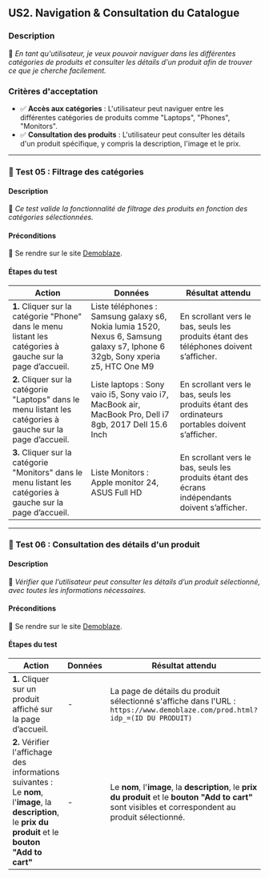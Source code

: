 ## **US2. Navigation & Consultation du Catalogue**

### **Description**  
📌 *En tant qu'utilisateur, je veux pouvoir naviguer dans les différentes catégories de produits et consulter les détails d'un produit afin de trouver ce que je cherche facilement.*

### **Critères d'acceptation**  
- ✅ **Accès aux catégories** : L'utilisateur peut naviguer entre les différentes catégories de produits comme "Laptops", "Phones", "Monitors".  
- ✅ **Consultation des produits** : L'utilisateur peut consulter les détails d'un produit spécifique, y compris la description, l'image et le prix.  

---

### **🔹 Test 05 : Filtrage des catégories**

#### **Description**  
🎯 *Ce test valide la fonctionnalité de filtrage des produits en fonction des catégories sélectionnées.*

#### **Préconditions**  
📍 Se rendre sur le site [Demoblaze](https://www.demoblaze.com).  

#### **Étapes du test**  
| **Action** | **Données** | **Résultat attendu** |
|------------|-------------|----------------------|
| **1.** Cliquer sur la catégorie "Phone" dans le menu listant les catégories à gauche sur la page d’accueil. | Liste téléphones : Samsung galaxy s6, Nokia lumia 1520, Nexus 6, Samsung galaxy s7, Iphone 6 32gb, Sony xperia z5, HTC One M9 | En scrollant vers le bas, seuls les produits étant des téléphones doivent s’afficher. |
| **2.** Cliquer sur la catégorie "Laptops" dans le menu listant les catégories à gauche sur la page d’accueil. | Liste laptops : Sony vaio i5, Sony vaio i7, MacBook air, MacBook Pro, Dell i7 8gb, 2017 Dell 15.6 Inch | En scrollant vers le bas, seuls les produits étant des ordinateurs portables doivent s’afficher. |
| **3.** Cliquer sur la catégorie "Monitors" dans le menu listant les catégories à gauche sur la page d’accueil. | Liste Monitors : Apple monitor 24, ASUS Full HD | En scrollant vers le bas, seuls les produits étant des écrans indépendants doivent s’afficher. |

---

### **🔹 Test 06 : Consultation des détails d'un produit**

#### **Description**  
🎯 *Vérifier que l’utilisateur peut consulter les détails d’un produit sélectionné, avec toutes les informations nécessaires.*

#### **Préconditions**  
📍 Se rendre sur le site [Demoblaze](https://www.demoblaze.com).  

#### **Étapes du test**  
| **Action** | **Données** | **Résultat attendu** |
|------------|-------------|----------------------|
| **1.** Cliquer sur un produit affiché sur la page d’accueil. | - | La page de détails du produit sélectionné s'affiche dans l'URL : `https://www.demoblaze.com/prod.html?idp_=(ID DU PRODUIT)` |
| **2.** Vérifier l'affichage des informations suivantes : Le **nom**, l'**image**, la **description**, le **prix du produit** et le **bouton "Add to cart"** | - | Le **nom**, l'**image**, la **description**, le **prix du produit** et le **bouton "Add to cart"** sont visibles et correspondent au produit sélectionné. |


